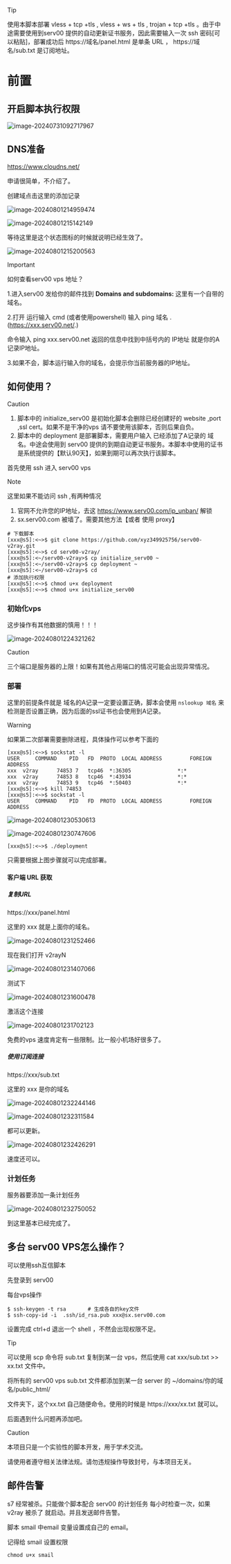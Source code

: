 > [!tip]
>
> 使用本脚本部署 vless + tcp +tls , vless + ws + tls , trojan + tcp +tls 。由于中途需要使用到serv00 提供的自动更新证书服务，因此需要输入一次 ssh 密码[可以粘贴]，部署成功后  https://域名/panel.html 是单条 URL ， https://域名/sub.txt 是订阅地址。





# 前置

## 开启脚本执行权限

![image-20240731092717967](./.readme.assets/image-20240731092717967.png)



## DNS准备

https://www.cloudns.net/

申请很简单，不介绍了。

创建域点击这里的添加记录

![image-20240801214959474](./.readme.assets/image-20240801214959474.png)

![image-20240801215142149](./.readme.assets/image-20240801215142149.png)

等待这里是这个状态图标的时候就说明已经生效了。

![image-20240801215200563](./.readme.assets/image-20240801215200563.png)

> [!important]
>
> 如何查看serv00 vps 地址？
>
> 1.进入serv00 发给你的邮件找到  **Domains and subdomains:**   这里有一个自带的域名。
>
> 2.打开 运行输入 cmd (或者使用powershell) 输入 ping 域名 .(https://xxx.serv00.net/.)
>
> 命令输入  ping xxx.serv00.net   返回的信息中找到中括号内的 IP地址 就是你的A记录IP地址。
>
> 3.如果不会，脚本运行输入你的域名，会提示你当前服务器的IP地址。



## 如何使用？

> [!caution]
>
> 1. 脚本中的 initialize_serv00 是初始化脚本会删除已经创建好的 website ,port ,ssl cert。如果不是干净的vps 请不要使用该脚本，否则后果自负。
> 1. 脚本中的 deployment 是部署脚本，需要用户输入 已经添加了A记录的 域名。中途会使用到 serv00 提供的到期自动更证书服务。本脚本中使用的证书是系统提供的【默认90天】，如果到期可以再次执行该脚本。

首先使用 ssh 进入 serv00 vps

> [!note]
>
> 这里如果不能访问 ssh ,有两种情况
>
> 1. 官网不允许您的IP地址，去这 https://www.serv00.com/ip_unban/ 解锁
> 2. sx.serv00.com 被墙了。需要其他方法【或者 使用 proxy】

```shell
# 下载脚本
[xxx@s5]:<~>$ git clone https://github.com/xyz349925756/serv00-v2ray.git
[xxx@s5]:<~>$ cd serv00-v2ray/
[xxx@s5]:<~/serv00-v2ray>$ cp initialize_serv00 ~
[xxx@s5]:<~/serv00-v2ray>$ cp deployment ~
[xxx@s5]:<~/serv00-v2ray>$ cd 
# 添加执行权限
[xxx@s5]:<~>$ chmod u+x deployment 
[xxx@s5]:<~>$ chmod u+x initialize_serv00 
```

### 初始化vps

这步操作有其他数据的慎用！！！

![image-20240801224321262](./.readme.assets/image-20240801224321262.png)

> [!caution]
>
> 三个端口是服务器的上限！如果有其他占用端口的情况可能会出现异常情况。

### 部署

这里的前提条件就是 域名的A记录一定要设置正确，脚本会使用 `nslookup 域名` 来检测是否设置正确，因为后面的ssl证书也会使用到A记录。

> [!warning]
>
> 如果第二次部署需要删除进程，具体操作可以参考下面的

```shell
[xxx@s5]:<~>$ sockstat -l
USER     COMMAND    PID   FD  PROTO  LOCAL ADDRESS         FOREIGN ADDRESS      
xxx  v2ray      74853 7   tcp46  *:36305               *:*
xxx  v2ray      74853 8   tcp46  *:43934               *:*
xxx  v2ray      74853 9   tcp46  *:50403               *:*
[xxx@s5]:<~>$ kill 74853
[xxx@s5]:<~>$ sockstat -l
USER     COMMAND    PID   FD  PROTO  LOCAL ADDRESS         FOREIGN ADDRESS      
```

![image-20240801230530613](./.readme.assets/image-20240801230530613.png)

![image-20240801230747606](./.readme.assets/image-20240801230747606.png)

```shell
[xxx@s5]:<~>$ ./deployment 
```

只需要根据上图步骤就可以完成部署。

#### 客户端 URL 获取

##### 复制URL

https://xxx/panel.html

这里的 xxx 就是上面你的域名。

![image-20240801231252466](./.readme.assets/image-20240801231252466.png)

现在我们打开 v2rayN 

![image-20240801231407066](./.readme.assets/image-20240801231407066.png)

测试下

![image-20240801231600478](./.readme.assets/image-20240801231600478.png)

激活这个连接

![image-20240801231702123](./.readme.assets/image-20240801231702123.png)

免费的vps 速度肯定有一些限制。比一般小机场好很多了。

##### 使用订阅连接

https://xxx/sub.txt

这里的 xxx 是你的域名

 ![image-20240801232244146](./.readme.assets/image-20240801232244146.png)

![image-20240801232311584](./.readme.assets/image-20240801232311584.png)

都可以更新。

![image-20240801232426291](./.readme.assets/image-20240801232426291.png)

速度还可以。

### 计划任务

服务器要添加一条计划任务

![image-20240801232750052](./.readme.assets/image-20240801232750052.png)

到这里基本已经完成了。



## 多台 serv00 VPS怎么操作？

可以使用ssh互信脚本

先登录到 serv00 

每台vps操作

```shell
$ ssh-keygen -t rsa       # 生成各自的key文件
$ ssh-copy-id -i  .ssh/id_rsa.pub xxx@sx.serv00.com
```

设置完成 ctrl+d 退出一个 shell ，不然会出现权限不足。

> [!tip]
>
> 可以使用 scp 命令将 sub.txt 复制到某一台 vps，然后使用 cat xxx/sub.txt >> xx.txt 文件中。
>
> 将所有的 serv00 vps  sub.txt 文件都添加到某一台 server 的 ~/domains/你的域名/public_html/
>
> 文件夹下，这个xx.txt 自己随便命令。使用的时候是 https://xxx/xx.txt 就可以。



后面遇到什么问题再添加吧。

> [!caution]
>
> 本项目只是一个实验性的脚本开发，用于学术交流。
>
> 请使用者遵守相关法律法规。请勿违规操作导致封号，与本项目无关。





## 邮件告警

s7 经常被杀。只能做个脚本配合 serv00 的计划任务 每小时检查一次，如果 v2ray 被杀了 就启动。并且发送邮件告警。

脚本 smail 中email 变量设置成自己的 email。

记得给 smail 设置权限

```shell
chmod u+x smail
```

 




